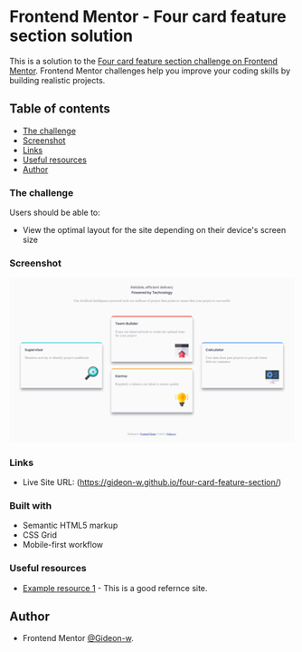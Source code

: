 # Frontend Mentor - Four card feature section solution

This is a solution to the [Four card feature section challenge on Frontend Mentor](https://www.frontendmentor.io/challenges/four-card-feature-section-weK1eFYK). Frontend Mentor challenges help you improve your coding skills by building realistic projects. 

## Table of contents

- [The challenge](#the-challenge)
- [Screenshot](#screenshot)
- [Links](#links)
- [Useful resources](#useful-resources)
- [Author](#author)


### The challenge

Users should be able to:

- View the optimal layout for the site depending on their device's screen size

### Screenshot

![](./Screenshot%202024-06-06%20at%2019-48-15%20Frontend%20Mentor%20Four%20card%20feature%20section.png)


### Links

- Live Site URL: (https://gideon-w.github.io/four-card-feature-section/)

### Built with

- Semantic HTML5 markup
- CSS Grid
- Mobile-first workflow



### Useful resources

- [Example resource 1](https://www.w3schools.com/) - This is a good refernce site.


## Author

- Frontend Mentor [@Gideon-w](https://www.frontendmentor.io/profile/Gideon-w).



